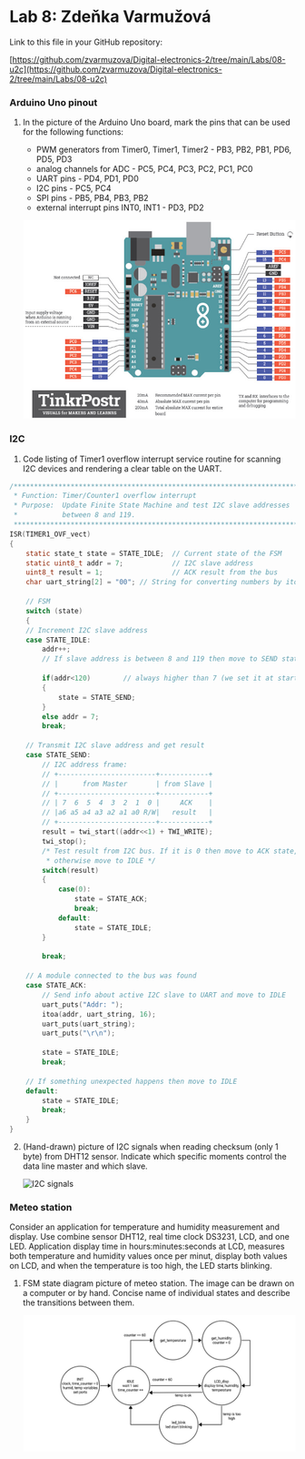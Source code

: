 # Lab 8: Zdeňka Varmužová

Link to this file in your GitHub repository:

[https://github.com/zvarmuzova/Digital-electronics-2/tree/main/Labs/08-u2c](https://github.com/zvarmuzova/Digital-electronics-2/tree/main/Labs/08-u2c)

### Arduino Uno pinout

1. In the picture of the Arduino Uno board, mark the pins that can be used for the following functions:
   * PWM generators from Timer0, Timer1, Timer2 - PB3, PB2, PB1, PD6, PD5, PD3
   * analog channels for ADC - PC5, PC4, PC3, PC2, PC1, PC0
   * UART pins - PD4, PD1, PD0
   * I2C pins - PC5, PC4
   * SPI pins - PB5, PB4, PB3, PB2
   * external interrupt pins INT0, INT1 - PD3, PD2

   ![arduino uno pinout](images/arduino_uno_pinout.png)

### I2C

1. Code listing of Timer1 overflow interrupt service routine for scanning I2C devices and rendering a clear table on the UART.

```c
/**********************************************************************
 * Function: Timer/Counter1 overflow interrupt
 * Purpose:  Update Finite State Machine and test I2C slave addresses 
 *           between 8 and 119.
 **********************************************************************/
ISR(TIMER1_OVF_vect)
{
    static state_t state = STATE_IDLE;  // Current state of the FSM
    static uint8_t addr = 7;            // I2C slave address
    uint8_t result = 1;                 // ACK result from the bus
    char uart_string[2] = "00"; // String for converting numbers by itoa()

    // FSM
    switch (state)
    {
    // Increment I2C slave address
    case STATE_IDLE:
        addr++;
        // If slave address is between 8 and 119 then move to SEND state

        if(addr<120)        // always higher than 7 (we set it at start to 7)
        {
            state = STATE_SEND;
        }
        else addr = 7;
        break;
    
    // Transmit I2C slave address and get result
    case STATE_SEND:
        // I2C address frame:
        // +------------------------+------------+
        // |      from Master       | from Slave |
        // +------------------------+------------+
        // | 7  6  5  4  3  2  1  0 |     ACK    |
        // |a6 a5 a4 a3 a2 a1 a0 R/W|   result   |
        // +------------------------+------------+
        result = twi_start((addr<<1) + TWI_WRITE);
        twi_stop();
        /* Test result from I2C bus. If it is 0 then move to ACK state, 
         * otherwise move to IDLE */
        switch(result)
        {
            case(0):
                state = STATE_ACK;
                break;
            default:
                state = STATE_IDLE;
        }

        break;

    // A module connected to the bus was found
    case STATE_ACK:
        // Send info about active I2C slave to UART and move to IDLE
        uart_puts("Addr: ");
        itoa(addr, uart_string, 16);
        uart_puts(uart_string);
        uart_puts("\r\n");
        
        state = STATE_IDLE;
        break;

    // If something unexpected happens then move to IDLE
    default:
        state = STATE_IDLE;
        break;
    }
}
```

2. (Hand-drawn) picture of I2C signals when reading checksum (only 1 byte) from DHT12 sensor. Indicate which specific moments control the data line master and which slave.

   ![I2C signals](I2C_signals.png)

### Meteo station

Consider an application for temperature and humidity measurement and display. Use combine sensor DHT12, real time clock DS3231, LCD, and one LED. Application display time in hours:minutes:seconds at LCD, measures both temperature and humidity values once per minut, display both values on LCD, and when the temperature is too high, the LED starts blinking.

1. FSM state diagram picture of meteo station. The image can be drawn on a computer or by hand. Concise name of individual states and describe the transitions between them.

   ![state diagram](images/state_diagram.png)